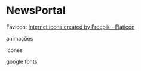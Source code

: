 # NewsPortal

<!-- 
scroll reveal

rolagem infinita
 
animação tirar padding nav + por fundo branco

metatags api unsplash

notificar firebase 
-->

Favicon: <a href="https://www.flaticon.com/free-icons/internet" title="internet icons">Internet icons created by Freepik - Flaticon</a>

animações

ícones

google fonts